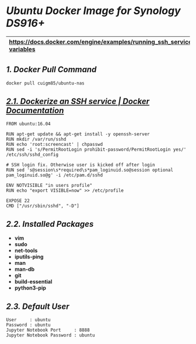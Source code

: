 _Ubuntu Docker Image for Synology DS916+_
===================

|https://docs.docker.com/engine/examples/running_ssh_service/#environment-variables|
|:-|



## _1. Docker Pull Command_

```bash
docker pull cuigm85/ubuntu-nas
```

## [_2.1. Dockerize an SSH service | Docker Documentation_](https://docs.docker.com/engine/examples/running_ssh_service/)

```
FROM ubuntu:16.04

RUN apt-get update && apt-get install -y openssh-server
RUN mkdir /var/run/sshd
RUN echo 'root:screencast' | chpasswd
RUN sed -i 's/PermitRootLogin prohibit-password/PermitRootLogin yes/' /etc/ssh/sshd_config

# SSH login fix. Otherwise user is kicked off after login
RUN sed 's@session\s*required\s*pam_loginuid.so@session optional pam_loginuid.so@g' -i /etc/pam.d/sshd

ENV NOTVISIBLE "in users profile"
RUN echo "export VISIBLE=now" >> /etc/profile

EXPOSE 22
CMD ["/usr/sbin/sshd", "-D"]
```

## _2.2. Installed Packages_

- **vim**
- **sudo**
- **net-tools**
- **iputils-ping**
- **man**
- **man-db**
- **git**
- **build-essential**
- **python3-pip**

## _2.3. Default User_

```
User     : ubuntu
Password : ubuntu
Jupyter Notebook Port     : 8888
Jupyter Notebook Password : ubuntu
```
